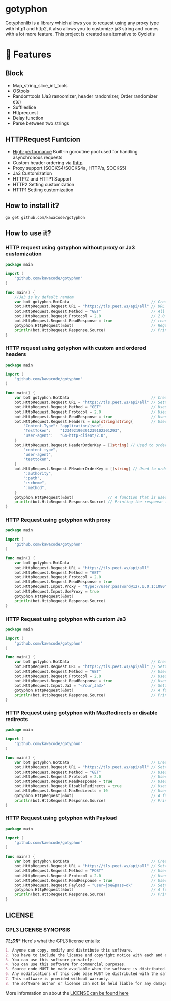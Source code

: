 # gotyphon
Gotyphonlib is a library which allows you to request using any proxy type with http1 and http2, it also allows you to customize ja3 string and comes with a lot more feature. This project is created as alternative to Cycletls

# 🚀 Features

## Block
- Map_string_slice_int_tools
- OStools
- Randomtools (Ja3 ranoomizer, header randomizer, Order randomizer etc)
- Sufflleslice
- Httprequest
- Delay function
- Parse between two strings

## HTTPRequest Funtcion
- [High-performance](#-performance) Built-in goroutine pool used for handling asynchronous requests
- Custom header ordering via [fhttp](https://github.com/useflyent/fhttp)
- Proxy support (SOCKS4/SOCKS4a, HTTP/s, SOCKS5)
- Ja3 Customization
- HTTP/2 and HTTP1 Support
- HTTP2 Setting customization
- HTTP1 Setting customization
## How to install it?
```
go get github.com/kawacode/gotyphon
```
## How to use it?
### HTTP request using gotyphon without proxy or Ja3 customization
```go
package main

import (
	"github.com/kawacode/gotyphon"
)

func main() {
	//Ja3 is by default random
	var bot gotyphon.BotData                                    // Creating struct
	bot.HttpRequest.Request.URL = "https://tls.peet.ws/api/all" // URL
	bot.HttpRequest.Request.Method = "GET"                      // All method that are supported by fhttp is here supported too
	bot.HttpRequest.Request.Protocol = 2.0                      // 2.0 and 1.1 supported
	bot.HttpRequest.Request.ReadResponse = true                 // readresponse is by default false
	gotyphon.HttpRequest(&bot)                                  // Request
	println(bot.HttpRequest.Response.Source)                    // Print response source code of the request
}

```
### HTTP request using gotyphon with custom and ordered headers
```go
package main

import (
	"github.com/kawacode/gotyphon"
)

func main() {
	var bot gotyphon.BotData                                    // Creating a variable called `bot` and setting it to the type `gotyphon.BotData`.
	bot.HttpRequest.Request.URL = "https://tls.peet.ws/api/all" // Setting the URL of the request.
	bot.HttpRequest.Request.Method = "GET"                      // Used to set the method of the request.
	bot.HttpRequest.Request.Protocol = 2.0                      // Used to set the protocol version of the request.
	bot.HttpRequest.Request.ReadResponse = true                 // Used to read the response from the server.
	bot.HttpRequest.Request.Headers = map[string]string{        // Used to add headers to the request.
		"Content-Type": "application/json",
		"TestToken":    "123492190391239102301293",
		"user-agent":   "Go-http-client/2.0",
	}
	bot.HttpRequest.Request.HeaderOrderKey = []string{ // Used to order the headers in the request.
		"content-type",
		"user-agent",
		"testtoken",
	}
	bot.HttpRequest.Request.PHeaderOrderKey = []string{ // Used to order the Pseudo headers in the request.
		":authority",
		":path",
		":scheme",
		":method",
	}
	gotyphon.HttpRequest(&bot)               // A function that is used to send a request to the server.
	println(bot.HttpRequest.Response.Source) // Printing the response from the server.
}

```
### HTTP Request using gotyphon with proxy
```go
package main

import (
	"github.com/kawacode/gotyphon"
)

func main() {
	var bot gotyphon.BotData                                            // Creating a variable called `bot` and setting it to the type `gotyphon.BotData`.
	bot.HttpRequest.Request.URL = "https://tls.peet.ws/api/all"         // Setting the URL of the request.
	bot.HttpRequest.Request.Method = "GET"                              // Used to set the method of the request.
	bot.HttpRequest.Request.Protocol = 2.0                              // Used to set the protocol version of the request.
	bot.HttpRequest.Request.ReadResponse = true                         // Used to read the response from the server.
	bot.HttpRequest.Input.Proxy = "type://user:password@127.0.0.1:1080" // Setting the proxy of the request. Supported types: "http", "https", "socks4", "socks4a", "socks5"
	bot.HttpRequest.Input.UseProxy = true                               // Used to tell the program to use the proxy.
	gotyphon.HttpRequest(&bot)                                          // A function that is used to send a request to the server.
	println(bot.HttpRequest.Response.Source)                            // Printing the response from the server.
}

```
### HTTP Request using gotyphon with custom Ja3
```go
package main

import (
	"github.com/kawacode/gotyphon"
)

func main() {
	var bot gotyphon.BotData                                    // Creating a variable called `bot` and setting it to the type `gotyphon.BotData`.
	bot.HttpRequest.Request.URL = "https://tls.peet.ws/api/all" // Setting the URL of the request.
	bot.HttpRequest.Request.Method = "GET"                      // Used to set the method of the request.
	bot.HttpRequest.Request.Protocol = 2.0                      // Used to set the protocol version of the request.
	bot.HttpRequest.Request.ReadResponse = true                 // Used to read the response from the server.
	bot.HttpRequest.Input.Ja3 = "<Your_Ja3>"                    // Setting the JA3 fingerprint of the request.
	gotyphon.HttpRequest(&bot)                                  // A function that is used to send a request to the server.
	println(bot.HttpRequest.Response.Source)                    // Printing the response from the server.
}

```
### HTTP Request using gotyphon with MaxRedirects or disable redirects
```go
package main

import (
	"github.com/kawacode/gotyphon"
)

func main() {
	var bot gotyphon.BotData                                    // Creating a variable called `bot` and setting it to the type `gotyphon.BotData`.
	bot.HttpRequest.Request.URL = "https://tls.peet.ws/api/all" // Setting the URL of the request.
	bot.HttpRequest.Request.Method = "GET"                      // Used to set the method of the request.
	bot.HttpRequest.Request.Protocol = 2.0                      // Used to set the protocol version of the request.
	bot.HttpRequest.Request.ReadResponse = true                 // Used to read the response from the server.
	bot.HttpRequest.Request.DisableRedirects = true             // Used to disable redirects from server.
	bot.HttpRequest.Request.MaxRedirects = 10                   // Used to set the max number of redirects allowed from server.
	gotyphon.HttpRequest(&bot)                                  // A function that is used to send a request to the server.
	println(bot.HttpRequest.Response.Source)                    // Printing the response from the server.
}

```
### HTTP Request using gotyphon with Payload
```go
package main

import (
	"github.com/kawacode/gotyphon"
)

func main() {
	var bot gotyphon.BotData                                    // Creating a variable called `bot` and setting it to the type `gotyphon.BotData`.
	bot.HttpRequest.Request.URL = "https://tls.peet.ws/api/all" // Setting the URL of the request.
	bot.HttpRequest.Request.Method = "POST"                     // Used to set the method of the request.
	bot.HttpRequest.Request.Protocol = 2.0                      // Used to set the protocol version of the request.
	bot.HttpRequest.Request.ReadResponse = true                 // Used to read the response from the server.
	bot.HttpRequest.Request.Payload = "user=joe&pass=ok"        // Setting the payload of the request.
	gotyphon.HttpRequest(&bot)                                  // A function that is used to send a request to the server.
	println(bot.HttpRequest.Response.Source)                    // Printing the response from the server.
}
```
## LICENSE
### GPL3 LICENSE SYNOPSIS

**_TL;DR_*** Here's what the GPL3 license entails:

```markdown
1. Anyone can copy, modify and distribute this software.
2. You have to include the license and copyright notice with each and every distribution.
3. You can use this software privately.
4. You can use this software for commercial purposes.
5. Source code MUST be made available when the software is distributed.
6. Any modifications of this code base MUST be distributed with the same license, GPLv3.
7. This software is provided without warranty.
8. The software author or license can not be held liable for any damages inflicted by the software.
```

More information on about the [LICENSE can be found here](http://choosealicense.com/licenses/gpl-3.0/)
